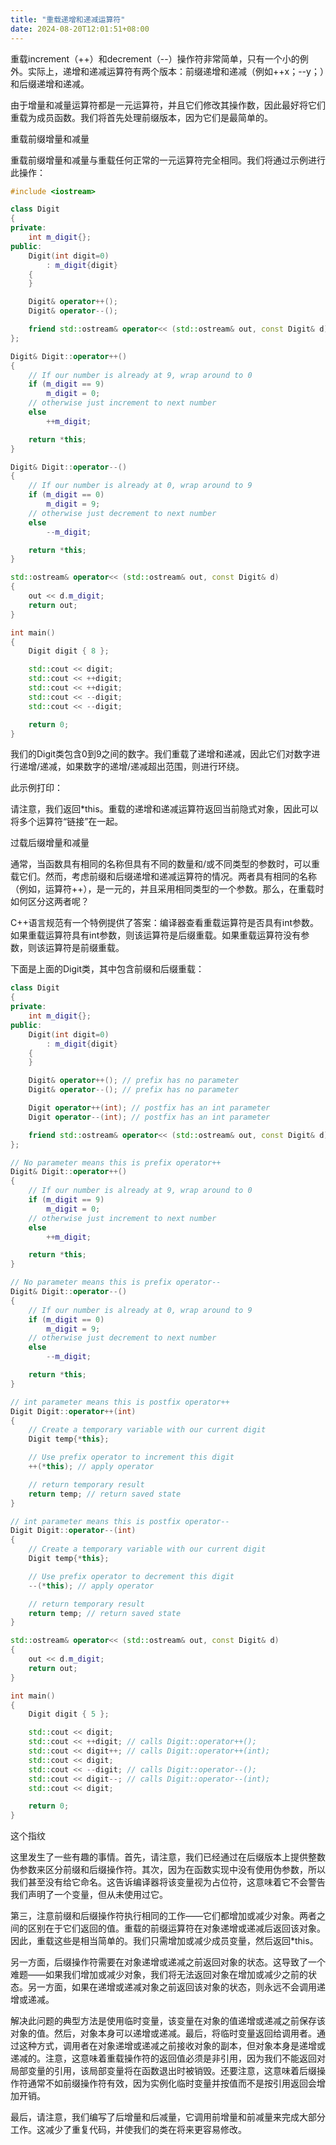```yaml
---
title: "重载递增和递减运算符"
date: 2024-08-20T12:01:51+08:00
---
```


重载increment（++）和decrement（--）操作符非常简单，只有一个小的例外。实际上，递增和递减运算符有两个版本：前缀递增和递减（例如++x；--y；）和后缀递增和递减。

由于增量和减量运算符都是一元运算符，并且它们修改其操作数，因此最好将它们重载为成员函数。我们将首先处理前缀版本，因为它们是最简单的。

重载前缀增量和减量

重载前缀增量和减量与重载任何正常的一元运算符完全相同。我们将通过示例进行此操作：

```C++
#include <iostream>

class Digit
{
private:
    int m_digit{};
public:
    Digit(int digit=0)
        : m_digit{digit}
    {
    }

    Digit& operator++();
    Digit& operator--();

    friend std::ostream& operator<< (std::ostream& out, const Digit& d);
};

Digit& Digit::operator++()
{
    // If our number is already at 9, wrap around to 0
    if (m_digit == 9)
        m_digit = 0;
    // otherwise just increment to next number
    else
        ++m_digit;

    return *this;
}

Digit& Digit::operator--()
{
    // If our number is already at 0, wrap around to 9
    if (m_digit == 0)
        m_digit = 9;
    // otherwise just decrement to next number
    else
        --m_digit;

    return *this;
}

std::ostream& operator<< (std::ostream& out, const Digit& d)
{
	out << d.m_digit;
	return out;
}

int main()
{
    Digit digit { 8 };

    std::cout << digit;
    std::cout << ++digit;
    std::cout << ++digit;
    std::cout << --digit;
    std::cout << --digit;

    return 0;
}
```

我们的Digit类包含0到9之间的数字。我们重载了递增和递减，因此它们对数字进行递增/递减，如果数字的递增/递减超出范围，则进行环绕。

此示例打印：

请注意，我们返回*this。重载的递增和递减运算符返回当前隐式对象，因此可以将多个运算符“链接”在一起。

过载后缀增量和减量

通常，当函数具有相同的名称但具有不同的数量和/或不同类型的参数时，可以重载它们。然而，考虑前缀和后缀递增和递减运算符的情况。两者具有相同的名称（例如，运算符++），是一元的，并且采用相同类型的一个参数。那么，在重载时如何区分这两者呢？

C++语言规范有一个特例提供了答案：编译器查看重载运算符是否具有int参数。如果重载运算符具有int参数，则该运算符是后缀重载。如果重载运算符没有参数，则该运算符是前缀重载。

下面是上面的Digit类，其中包含前缀和后缀重载：

```C++
class Digit
{
private:
    int m_digit{};
public:
    Digit(int digit=0)
        : m_digit{digit}
    {
    }

    Digit& operator++(); // prefix has no parameter
    Digit& operator--(); // prefix has no parameter

    Digit operator++(int); // postfix has an int parameter
    Digit operator--(int); // postfix has an int parameter

    friend std::ostream& operator<< (std::ostream& out, const Digit& d);
};

// No parameter means this is prefix operator++
Digit& Digit::operator++()
{
    // If our number is already at 9, wrap around to 0
    if (m_digit == 9)
        m_digit = 0;
    // otherwise just increment to next number
    else
        ++m_digit;

    return *this;
}

// No parameter means this is prefix operator--
Digit& Digit::operator--()
{
    // If our number is already at 0, wrap around to 9
    if (m_digit == 0)
        m_digit = 9;
    // otherwise just decrement to next number
    else
        --m_digit;

    return *this;
}

// int parameter means this is postfix operator++
Digit Digit::operator++(int)
{
    // Create a temporary variable with our current digit
    Digit temp{*this};

    // Use prefix operator to increment this digit
    ++(*this); // apply operator

    // return temporary result
    return temp; // return saved state
}

// int parameter means this is postfix operator--
Digit Digit::operator--(int)
{
    // Create a temporary variable with our current digit
    Digit temp{*this};

    // Use prefix operator to decrement this digit
    --(*this); // apply operator

    // return temporary result
    return temp; // return saved state
}

std::ostream& operator<< (std::ostream& out, const Digit& d)
{
	out << d.m_digit;
	return out;
}

int main()
{
    Digit digit { 5 };

    std::cout << digit;
    std::cout << ++digit; // calls Digit::operator++();
    std::cout << digit++; // calls Digit::operator++(int);
    std::cout << digit;
    std::cout << --digit; // calls Digit::operator--();
    std::cout << digit--; // calls Digit::operator--(int);
    std::cout << digit;

    return 0;
}
```

这个指纹

这里发生了一些有趣的事情。首先，请注意，我们已经通过在后缀版本上提供整数伪参数来区分前缀和后缀操作符。其次，因为在函数实现中没有使用伪参数，所以我们甚至没有给它命名。这告诉编译器将该变量视为占位符，这意味着它不会警告我们声明了一个变量，但从未使用过它。

第三，注意前缀和后缀操作符执行相同的工作——它们都增加或减少对象。两者之间的区别在于它们返回的值。重载的前缀运算符在对象递增或递减后返回该对象。因此，重载这些是相当简单的。我们只需增加或减少成员变量，然后返回*this。

另一方面，后缀操作符需要在对象递增或递减之前返回对象的状态。这导致了一个难题——如果我们增加或减少对象，我们将无法返回对象在增加或减少之前的状态。另一方面，如果在递增或递减对象之前返回该对象的状态，则永远不会调用递增或递减。

解决此问题的典型方法是使用临时变量，该变量在对象的值递增或递减之前保存该对象的值。然后，对象本身可以递增或递减。最后，将临时变量返回给调用者。通过这种方式，调用者在对象递增或递减之前接收对象的副本，但对象本身是递增或递减的。注意，这意味着重载操作符的返回值必须是非引用，因为我们不能返回对局部变量的引用，该局部变量将在函数退出时被销毁。还要注意，这意味着后缀操作符通常不如前缀操作符有效，因为实例化临时变量并按值而不是按引用返回会增加开销。

最后，请注意，我们编写了后增量和后减量，它调用前增量和前减量来完成大部分工作。这减少了重复代码，并使我们的类在将来更容易修改。

